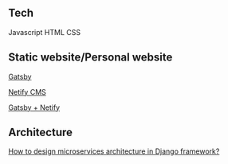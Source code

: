 

## Tech

Javascript
HTML
CSS

## Static website/Personal website

[Gatsby](https://www.gatsbyjs.com/docs/how-to/previews-deploys-hosting/deploying-to-netlify/)

[Netify CMS](https://www.netlifycms.org/)

[Gatsby + Netify](https://github.com/netlify-templates/gatsby-starter-netlify-cms)


## Architecture
[How to design microservices architecture in Django framework?](https://www.reddit.com/r/django/comments/ailhhi/how_to_design_microservices_architecture_in/)